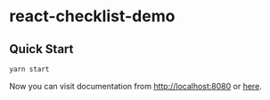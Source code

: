 
# react-checklist-demo

## Quick Start

```bash
yarn start
```

Now you can visit documentation from [http://localhost:8080]() or [here](./src/api.md).
